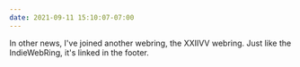 ```yaml
---
date: 2021-09-11 15:10:07-07:00
---
```


In other news, I've joined another webring, the XXIIVV webring. Just like the IndieWebRing, it's linked in the footer.